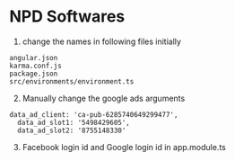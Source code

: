 # NPD Softwares
1. change the names in following files initially
```
angular.json
karma.conf.js
package.json
src/environments/environment.ts
```
2. Manually change the google ads arguments
```
data_ad_client: 'ca-pub-6285740649299477',
  data_ad_slot1: '5498429605',
  data_ad_slot2: '8755148330'
```
3. Facebook login id and Google login id in app.module.ts
